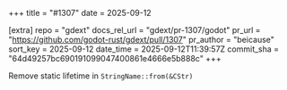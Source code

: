 +++
title = "#1307"
date = 2025-09-12

[extra]
repo = "gdext"
docs_rel_url = "gdext/pr-1307/godot"
pr_url = "https://github.com/godot-rust/gdext/pull/1307"
pr_author = "beicause"
sort_key = 2025-09-12
date_time = 2025-09-12T11:39:57Z
commit_sha = "64d49257bc690191099047400861e4666e5b888c"
+++

Remove static lifetime in `StringName::from(&CStr)`
